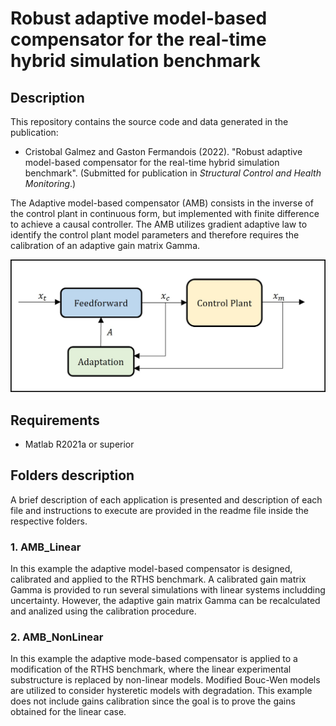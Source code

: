 # Robust adaptive model-based compensator for the real-time hybrid simulation benchmark

## Description

This repository contains the source code and data generated in the publication:

- Cristobal Galmez and Gaston Fermandois (2022). "Robust adaptive model-based compensator for the real-time hybrid simulation benchmark". (Submitted for publication in *Structural Control and Health Monitoring*.) 

The Adaptive model-based compensator (AMB) consists in the inverse of the control plant in continuous form, but implemented with finite difference to achieve a causal controller. The AMB utilizes gradient adaptive law to identify the control plant model parameters and therefore requires the calibration of an adaptive gain matrix Gamma.

<img src="figures/ControlArchitecture.jpg" alt="Compensation" width="800"/>

## Requirements

- Matlab R2021a or superior

## Folders description

A brief description of each application is presented and description of each file and instructions to execute are provided in the readme file inside the respective folders.

### 1. AMB_Linear

In this example the adaptive model-based compensator is designed, calibrated and applied to the RTHS benchmark. A calibrated gain matrix Gamma is provided to run several simulations with linear systems includding uncertainty. However, the adaptive gain matrix Gamma can be recalculated and analized using the calibration procedure.

### 2. AMB_NonLinear 

In this example the adaptive mode-based compensator is applied to a modification of the RTHS benchmark, where the linear experimental substructure is replaced by non-linear models. Modified Bouc-Wen models are utilized to consider hysteretic models with degradation. This example does not include gains calibration since the goal is to prove the gains obtained for the linear case.
